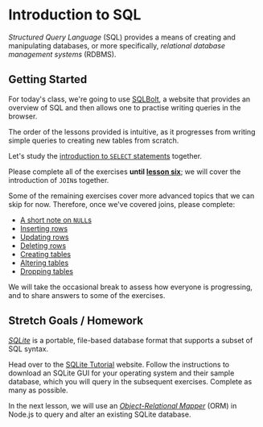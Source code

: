 # Introduction to SQL

_Structured Query Language_ (SQL) provides a means of creating and manipulating databases, or more specifically, _relational database management systems_ (RDBMS).

## Getting Started

For today's class, we're going to use [SQLBolt](https://sqlbolt.com/), a website that provides an overview of SQL and then allows one to practise writing queries in the browser.

The order of the lessons provided is intuitive, as it progresses from writing simple queries to creating new tables from scratch.

Let's study the [introduction to `SELECT` statements](https://sqlbolt.com/lesson/select_queries_introduction) together.

Please complete all of the exercises **until [lesson six](https://sqlbolt.com/lesson/select_queries_with_joins)**; we will cover the introduction of `JOIN`s together.

Some of the remaining exercises cover more advanced topics that we can skip for now. Therefore, once we've covered joins, please complete:

* [A short note on `NULL`s](https://sqlbolt.com/lesson/select_queries_with_nulls)
* [Inserting rows](https://sqlbolt.com/lesson/inserting_rows)
* [Updating rows](https://sqlbolt.com/lesson/updating_rows)
* [Deleting rows](https://sqlbolt.com/lesson/deleting_rows)
* [Creating tables](https://sqlbolt.com/lesson/creating_tables)
* [Altering tables](https://sqlbolt.com/lesson/altering_tables)
* [Dropping tables](https://sqlbolt.com/lesson/dropping_tables)

We will take the occasional break to assess how everyone is progressing, and to share answers to some of the exercises.


## Stretch Goals / Homework

[_SQLite_](https://en.wikipedia.org/wiki/SQLite) is a portable, file-based database format that supports a subset of SQL syntax.

Head over to the [SQLite Tutorial](http://www.sqlitetutorial.net/) website. Follow the instructions to download an SQLite GUI for your operating system and their sample database, which you will query in the subsequent exercises. Complete as many as possible.


In the next lesson, we will use an [_Object-Relational Mapper_](https://en.wikipedia.org/wiki/Object-relational_mapping) (ORM) in Node.js to query and alter an existing SQLite database.

